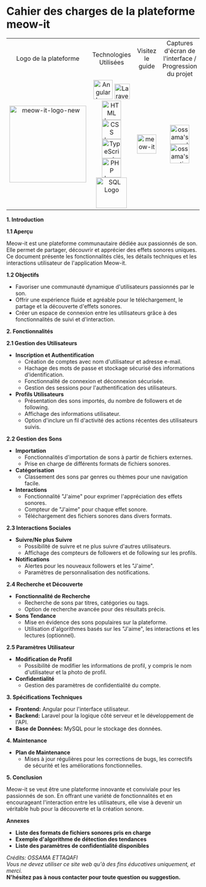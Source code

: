 # Cahier des charges de la plateforme meow-it
<div align="center">
<table>
  <tr>
    <td align="center">Logo de la plateforme</td>
    <td align="center">Technologies Utilisées</td>
    <td align="center">Visitez le guide</td>
    <td align="center">Captures d'écran de l'interface / Progression du projet</td>
  </tr>
  <tr>
    <td align="center"><img src="https://i.ibb.co/Bc4gXkf/meow-it-logo-new.png" alt="meow-it-logo-new" width="200"></td>
    <td align="center">
      <img src="https://angular.io/assets/images/logos/angular/angular.png" alt="Angular Logo" width="50">
      <img src="https://laravel.com/img/logomark.min.svg" alt="Laravel Logo" width="40"><br>
      <img src="https://img.icons8.com/color/452/html-5.png" alt="HTML Logo" width="50">
      <img src="https://img.icons8.com/color/452/css3.png" alt="CSS Logo" width="50">
      <img src="https://img.icons8.com/color/452/typescript.png" alt="TypeScript Logo" width="50"><br>
      <img src="https://www.php.net/images/logos/new-php-logo.png" alt="PHP Logo" width="50">
      <img src="https://upload.wikimedia.org/wikipedia/commons/8/87/Sql_data_base_with_logo.png" alt="SQL Logo" width="80">
    </td>
    <td align="center"><a href="https://github.com/imossama/Plateforme-web-d-effets-sonores/blob/main/fullstack/README.md"> <img src="https://64.media.tumblr.com/15b7fc60bbe2fd927bc223ba628d57a5/tumblr_mrub1w37AL1swnmv6o1_400.pnj" alt="meow-it use" width="50" title="Visitez le guide"></a></td>
    <td align="center"><a href="https://drive.google.com/drive/folders/1Y3fxcTsiJ2nF_YQMAfViY1RmNV1n2Q-l?usp=drive_link"> <img src="https://www.gstatic.com/images/icons/material/product/2x/drive_48dp.png" alt="ossama's google drive" width="50" title="Voir les captures d'écran de l'interface"></a>
      <a href="https://occipital-tornado-e71.notion.site/Avancement-du-projet-individuel-28cd8f345c874f118fd48eb2865e4847?pvs=4"> <img src="https://upload.wikimedia.org/wikipedia/commons/4/45/Notion_app_logo.png" alt="ossama's notion" title="Voir la progression du projet" width="50"></a></td>
  </tr>
</table>
</div>

**1. Introduction**

**1.1 Aperçu**

Meow-it est une plateforme communautaire dédiée aux passionnés de son. Elle permet de partager, découvrir et apprécier des effets sonores uniques. Ce document présente les fonctionnalités clés, les détails techniques et les interactions utilisateur de l'application Meow-it.

**1.2 Objectifs**

* Favoriser une communauté dynamique d'utilisateurs passionnés par le son.
* Offrir une expérience fluide et agréable pour le téléchargement, le partage et la découverte d'effets sonores.
* Créer un espace de connexion entre les utilisateurs grâce à des fonctionnalités de suivi et d'interaction.

**2. Fonctionnalités**

**2.1 Gestion des Utilisateurs**

* **Inscription et Authentification**
    * Création de comptes avec nom d'utilisateur et adresse e-mail.
    * Hachage des mots de passe et stockage sécurisé des informations d'identification.
    * Fonctionnalité de connexion et déconnexion sécurisée.
    * Gestion des sessions pour l'authentification des utilisateurs.
* **Profils Utilisateurs**
    * Présentation des sons importés, du nombre de followers et de following.
    * Affichage des informations utilisateur.
    * Option d'inclure un fil d'activité des actions récentes des utilisateurs suivis.

**2.2 Gestion des Sons**

* **Importation**
    * Fonctionnalités d'importation de sons à partir de fichiers externes.
    * Prise en charge de différents formats de fichiers sonores.
* **Catégorisation**
    * Classement des sons par genres ou thèmes pour une navigation facile.
* **Interactions**
    * Fonctionnalité "J'aime" pour exprimer l'appréciation des effets sonores.
    * Compteur de "J'aime" pour chaque effet sonore.
    * Téléchargement des fichiers sonores dans divers formats.

**2.3 Interactions Sociales**

* **Suivre/Ne plus Suivre**
    * Possibilité de suivre et ne plus suivre d'autres utilisateurs.
    * Affichage des compteurs de followers et de following sur les profils.
* **Notifications**
    * Alertes pour les nouveaux followers et les "J'aime".
    * Paramètres de personnalisation des notifications.

**2.4 Recherche et Découverte**

* **Fonctionnalité de Recherche**
    * Recherche de sons par titres, catégories ou tags.
    * Option de recherche avancée pour des résultats précis.
* **Sons Tendance**
    * Mise en évidence des sons populaires sur la plateforme.
    * Utilisation d'algorithmes basés sur les "J'aime", les interactions et les lectures (optionnel).

**2.5 Paramètres Utilisateur**

* **Modification de Profil**
    * Possibilité de modifier les informations de profil, y compris le nom d'utilisateur et la photo de profil.
* **Confidentialité**
    * Gestion des paramètres de confidentialité du compte.

**3. Spécifications Techniques**

* **Frontend:** Angular pour l'interface utilisateur.
* **Backend:** Laravel pour la logique côté serveur et le développement de l'API.
* **Base de Données:** MySQL pour le stockage des données.

**4. Maintenance**

* **Plan de Maintenance**
    * Mises à jour régulières pour les corrections de bugs, les correctifs de sécurité et les améliorations fonctionnelles.

**5. Conclusion**

Meow-it se veut être une plateforme innovante et conviviale pour les passionnés de son. En offrant une variété de fonctionnalités et en encourageant l'interaction entre les utilisateurs, elle vise à devenir un véritable hub pour la découverte et la création sonore.

**Annexes**

* **Liste des formats de fichiers sonores pris en charge**
* **Exemple d'algorithme de détection des tendances**
* **Liste des paramètres de confidentialité disponibles**

*Crédits: OSSAMA ETTAQAFI* <br>
*Vous ne devez utiliser ce site web qu'à des fins éducatives uniquement, et merci.* <br>
**N'hésitez pas à nous contacter pour toute question ou suggestion.**
